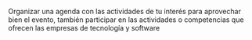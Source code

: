 Organizar una agenda con las actividades de tu interés para aprovechar bien el evento, también participar en las actividades o competencias que ofrecen las empresas de tecnología y software 
